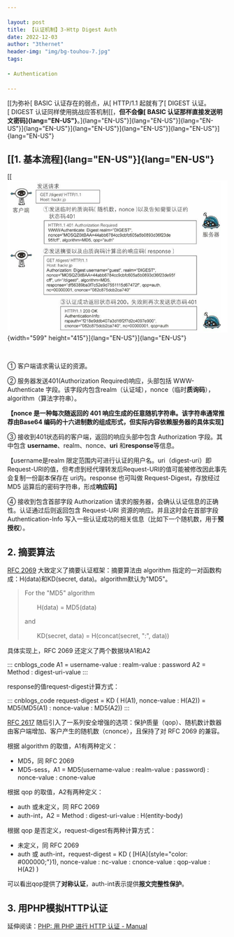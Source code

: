 ```yaml
---

layout: post
title: 【认证机制】3-Http Digest Auth
date: 2022-12-03
author: "3thernet"
header-img: "img/bg-touhou-7.jpg"
tags: 

- Authentication

---
```


[[为弥补[ BASIC 认证存在的弱点，从[ HTTP/1.1 起就有了[ DIGEST
认证。[ DIGEST 认证同样使用挑战应答机制[[，**但不会像[ BASIC
认证那样直接发送明文密码]{lang="EN-US"}**。]{lang="EN-US"}]{lang="EN-US"}]{lang="EN-US"}]{lang="EN-US"}]{lang="EN-US"}]{lang="EN-US"}]{lang="EN-US"}]{lang="EN-US"}

## [[1. 基本流程]{lang="EN-US"}]{lang="EN-US"}

[[![图解HTTP](/img/2022-12-03-Authentication-3-Http-Digest-Auth/1.png "图解HTTP"){width="599"
height="415"}]{lang="EN-US"}]{lang="EN-US"}

 

① 客户端请求需认证的资源。

② 服务器发送401(Authorization Required)响应，头部包括 WWW-Authenticate
字段。该字段内包含realm（认证域），nonce（临时**质询码**），algorithm（算法字符串）。

**【nonce 是一种每次随返回的 401
响应生成的任意随机字符串。该字符串通常推荐由Base64
编码的十六进制数的组成形式，但实际内容依赖服务器的具体实现】**

③ 接收到401状态码的客户端，返回的响应头部中包含 Authorization
字段。其中包含 **username**、realm、nonce、**uri**
和**response**等信息。

【username是realm
限定范围内可进行认证的用户名。uri（digest-uri）即Request-URI的值，但考虑到经代理转发后Request-URI的值可能被修改因此事先会复制一份副本保存在
uri内。response 也可叫做 Request-Digest，存放经过 MD5
运算后的密码字符串，形成**响应码】**

④ 接收到包含首部字段 Authorization
请求的服务器，会确认认证信息的正确性。认证通过后则返回包含 Request-URI
资源的响应。并且这时会在首部字段 Authentication-Info
写入一些认证成功的相关信息（比如下一个随机数，用于**预授权**）。

## 2. 摘要算法

[RFC
2069](https://www.rfc-editor.org/rfc/rfc2069) 大致定义了摘要认证框架：摘要算法由
algorithm 指定的一对函数构成：H(data)和KD(secret,
data)。algorithm默认为"MD5"。

> For the \"MD5\" algorithm
> 
> 　　H(data) = MD5(data)
> 
> and
> 
> 　　KD(secret, data) = H(concat(secret, \":\", data))

具体实现上，RFC 2069 还定义了两个数据块A1和A2

::: cnblogs_code
    A1 = username-value : realm-value : password
    A2 = Method : digest-uri-value
:::

response的值request-digest计算方式：

::: cnblogs_code
    request-digest = KD ( H(A1), nonce-value : H(A2)) = MD5(MD5(A1) : nonce-value : MD5(A2))
:::

[RFC
2617](https://www.rfc-editor.org/rfc/rfc2617) 随后引入了一系列安全增强的选项：保护质量（qop）、随机数计数器由客户端增加、客户产生的随机数（cnonce），且保持了对
RFC 2069 的兼容。

根据 algorithm 的取值，A1有两种定义：

- MD5，同 RFC 2069
- MD5-sess，A1 = MD5(username-value : realm-value : password) :
  nonce-value : cnone-value

根据 qop 的取值，A2有两种定义：

- auth 或未定义，同 RFC 2069
- auth-int，A2 = Method : digest-uri-value : H(entity-body)

根据 qop 是否定义，request-digest有两种计算方式：

- 未定义，同 RFC 2069
- auth 或 auth-int，request-digest = KD (
  [H(A]{style="color: #000000;"}1), nonce-value : nc-value :
  cnonce-value : qop-value : H(A2) )

可以看出qop提供了**对称认证**，auth-int表示提供**报文完整性保护**。

## 3. 用PHP模拟HTTP认证

延伸阅读：[PHP: 用 PHP 进行 HTTP 认证 -
Manual](https://www.php.net/manual/zh/features.http-auth.php)
